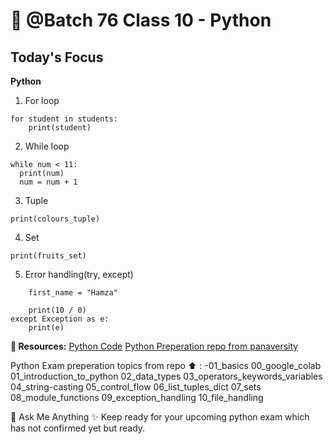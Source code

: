 # :star2: @Batch 76 Class 10 - Python

## Today's Focus

**Python**
1. For loop
```students = ["Ali", "Osama", "Sara"]
for student in students:
    print(student)
```
2. While loop
```num =1
while num < 11:
  print(num)
  num = num + 1
```
3. Tuple
```colours_tuple = ("Green", "Yellow", "Red")
print(colours_tuple)
```
4. Set
```fruits_set = {"apple", "mango", "apple", "grapes", "apple"}
print(fruits_set)
```
5. Error handling(try, except)
```try:
    first_name = "Hamza"

    print(10 / 0)
except Exception as e:
    print(e)

```

**:link: Resources:** 
[Python Code](https://github.com/Ramla-Eman/PIAIC_Classes/tree/main/Querter1/class10)
[Python Preperation repo from panaversity](https://github.com/panaversity/learn-modern-ai-python/tree/main/00_python_colab)

Python Exam preperation topics from repo :arrow_up: :
-01_basics
00_google_colab
01_introduction_to_python
02_data_types
03_operators_keywords_variables
04_string-casting
05_control_flow
06_list_tuples_dict
07_sets
08_module_functions
09_exception_handling
10_file_handling

:speech_balloon: Ask Me Anything
:sparkles: Keep ready for your upcoming python exam which has not confirmed yet but ready.